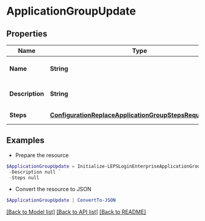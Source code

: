 # ApplicationGroupUpdate
## Properties

Name | Type | Description | Notes
------------ | ------------- | ------------- | -------------
**Name** | **String** | Application group name | [optional] 
**Description** | **String** | Application group description | [optional] 
**Steps** | [**ConfigurationReplaceApplicationGroupStepsRequestInner[]**](ConfigurationReplaceApplicationGroupStepsRequestInner.md) | Application group steps | [optional] 

## Examples

- Prepare the resource
```powershell
$ApplicationGroupUpdate = Initialize-LEPSLoginEnterpriseApplicationGroupUpdate  -Name null `
 -Description null `
 -Steps null
```

- Convert the resource to JSON
```powershell
$ApplicationGroupUpdate | ConvertTo-JSON
```

[[Back to Model list]](../README.md#documentation-for-models) [[Back to API list]](../README.md#documentation-for-api-endpoints) [[Back to README]](../README.md)

